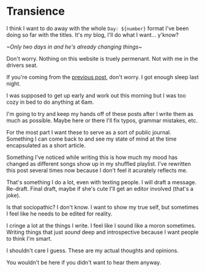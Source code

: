 # Transience

I think I want to do away with the whole `Day: ${number}` format I've been doing so far with 
the titles. It's _my_ blog, I'll do what I want... y'know? 

_~Only two days in and he's already changing things~_ 

Don't worry. Nothing on this website is truely permenant. Not with me in the drivers seat. 

If you're coming from the [previous post](/blog/date/250225), don't worry. I got enough sleep last night. 

I was supposed to get up early and work out this morning but I was too cozy in bed to do anything at 6am.

I'm going to try and keep my hands off of these posts after I write them as much as possible. Maybe here or
there I'll fix typos, grammar mistakes, etc. 

For the most part I want these to serve as a sort of public
journal. Something I can come back to and see my state of mind at the time encapsulated as a short article. 

Something I've noticed while writing this is how much my mood has changed as different songs show up
in my shuffled playlist. I've rewritten this post several times now because I don't feel it acurately
reflects me.

That's something I do a lot, even with texting people. I will draft a message. Re-draft. 
Final draft, maybe if she's cute I'll get an editor involved (that's a joke). 

Is that sociopathic? I don't know. I want to show my true self, but sometimes I feel like he needs to
be edited for reality. 

I cringe a lot at the things I write. I feel like I sound like a moron sometimes. Writing things that
just _sound_ deep and introspective because I want people to think I'm smart. 

I shouldn't care I guess. These are my actual thoughts and opinions. 

You wouldn't be here if you didn't want to hear them anyway.